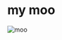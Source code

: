 # my moo

![moo](https://image.jimcdn.com/app/cms/image/transf/dimension=202x10000:format=png/path/s139f0810ea538a4c/image/i416672e155bf41d0/version/1477417549/image.png)